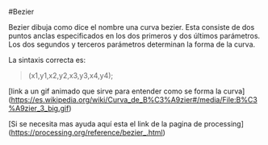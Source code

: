 #Bezier

Bezier dibuja como dice el nombre una curva bezier. Esta consiste de dos puntos anclas especificados en los dos primeros y dos últimos parámetros. Los  dos segundos y terceros parámetros determinan la forma de la curva.

La sintaxis correcta es:

> (x1,y1,x2,y2,x3,y3,x4,y4);



[link a un gif animado que sirve para entender como se forma la curva] (https://es.wikipedia.org/wiki/Curva_de_B%C3%A9zier#/media/File:B%C3%A9zier_3_big.gif)

[Si se necesita mas ayuda aquí esta el link de la pagina de processing] (https://processing.org/reference/bezier_.html)